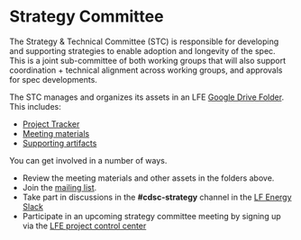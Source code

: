 # Strategy Committee

The Strategy & Technical Committee (STC) is responsible for developing and supporting strategies to enable adoption and longevity of the spec. This is a joint sub-committee of both working groups that will also support coordination + technical alignment across working groups, and approvals for spec developments.

The STC manages and organizes its assets in an LFE [Google Drive Folder](https://drive.google.com/drive/folders/1pIREYp3MmzlWcdAVM-TMZKrq3ZuEtozY?usp=sharing). This includes:
- [Project Tracker](https://docs.google.com/spreadsheets/d/1ZbE-3muuzjXkKa44t02Cy5N9wS4QIOHPHvXiXiKZAVE/edit?usp=sharing)
- [Meeting materials](https://drive.google.com/drive/folders/1P0eM0h7kvTBNcjYWpe7H0aVQPPgJ3TTY?usp=sharing)
- [Supporting artifacts](https://drive.google.com/drive/folders/1eCcfovjuOyK5LuBSy3B0U-33UGW1vSQY?usp=sharing)

You can get involved in a number of ways.

- Review the meeting materials and other assets in the folders above.
- Join the [mailing list](https://lists.lfenergy.org/g/cdsc-strategy-committee).
- Take part in discussions in the **#cdsc-strategy** channel in the [LF Energy Slack](https://slack.lfenergy.org)
- Participate in an upcoming strategy committee meeting by signing up via the [LFE project control center](https://openprofile.dev/)
